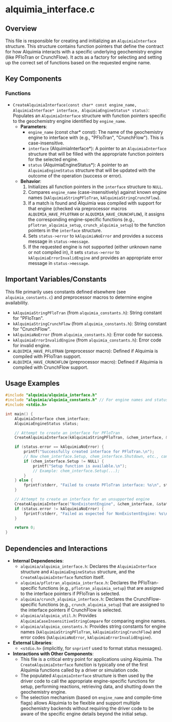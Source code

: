 # alquimia_interface.c

## Overview

This file is responsible for creating and initializing an `AlquimiaInterface` structure. This structure contains function pointers that define the contract for how Alquimia interacts with a specific underlying geochemistry engine (like PFloTran or CrunchFlow). It acts as a factory for selecting and setting up the correct set of functions based on the requested engine name.

## Key Components

### Functions

*   `CreateAlquimiaInterface(const char* const engine_name, AlquimiaInterface* interface, AlquimiaEngineStatus* status)`: Populates an `AlquimiaInterface` structure with function pointers specific to the geochemistry engine identified by `engine_name`.
    *   **Parameters**:
        *   `engine_name` (const char* const): The name of the geochemistry engine to interface with (e.g., "PFloTran", "CrunchFlow"). This is case-insensitive.
        *   `interface` (AlquimiaInterface*): A pointer to an `AlquimiaInterface` structure that will be filled with the appropriate function pointers for the selected engine.
        *   `status` (AlquimiaEngineStatus*): A pointer to an `AlquimiaEngineStatus` structure that will be updated with the outcome of the operation (success or error).
    *   **Behavior**:
        1.  Initializes all function pointers in the `interface` structure to `NULL`.
        2.  Compares `engine_name` (case-insensitively) against known engine names (`kAlquimiaStringPFloTran`, `kAlquimiaStringCrunchFlow`).
        3.  If a match is found and Alquimia was compiled with support for that engine (checked via preprocessor macros `ALQUIMIA_HAVE_PFLOTRAN` or `ALQUIMIA_HAVE_CRUNCHFLOW`), it assigns the corresponding engine-specific functions (e.g., `pflotran_alquimia_setup`, `crunch_alquimia_setup`) to the function pointers in the `interface` structure.
        4.  Sets `status->error` to `kAlquimiaNoError` and provides a success message in `status->message`.
        5.  If the requested engine is not supported (either unknown name or not compiled in), it sets `status->error` to `kAlquimiaErrorInvalidEngine` and provides an appropriate error message in `status->message`.

## Important Variables/Constants

This file primarily uses constants defined elsewhere (see `alquimia_constants.c`) and preprocessor macros to determine engine availability.

*   `kAlquimiaStringPFloTran` (from `alquimia_constants.h`): String constant for "PFloTran".
*   `kAlquimiaStringCrunchFlow` (from `alquimia_constants.h`): String constant for "CrunchFlow".
*   `kAlquimiaNoError` (from `alquimia_constants.h`): Error code for success.
*   `kAlquimiaErrorInvalidEngine` (from `alquimia_constants.h`): Error code for invalid engine.
*   `ALQUIMIA_HAVE_PFLOTRAN` (preprocessor macro): Defined if Alquimia is compiled with PFloTran support.
*   `ALQUIMIA_HAVE_CRUNCHFLOW` (preprocessor macro): Defined if Alquimia is compiled with CrunchFlow support.

## Usage Examples

```c
#include "alquimia/alquimia_interface.h"
#include "alquimia/alquimia_constants.h" // For engine names and status
#include <stdio.h>

int main() {
    AlquimiaInterface chem_interface;
    AlquimiaEngineStatus status;

    // Attempt to create an interface for PFloTran
    CreateAlquimiaInterface(kAlquimiaStringPFloTran, &chem_interface, &status);

    if (status.error == kAlquimiaNoError) {
        printf("Successfully created interface for PFloTran.\n");
        // Now chem_interface.Setup, chem_interface.Shutdown, etc., can be used.
        if (chem_interface.Setup != NULL) {
            printf("Setup function is available.\n");
            // Example: chem_interface.Setup(...);
        }
    } else {
        fprintf(stderr, "Failed to create PFloTran interface: %s\n", status.message);
    }

    // Attempt to create an interface for an unsupported engine
    CreateAlquimiaInterface("NonExistentEngine", &chem_interface, &status);
    if (status.error != kAlquimiaNoError) {
        fprintf(stderr, "Failed as expected for NonExistentEngine: %s\n", status.message);
    }

    return 0;
}
```

## Dependencies and Interactions

*   **Internal Dependencies**:
    *   `alquimia/alquimia_interface.h`: Declares the `AlquimiaInterface` structure and `AlquimiaEngineStatus` structure, and the `CreateAlquimiaInterface` function itself.
    *   `alquimia/pflotran_alquimia_interface.h`: Declares the PFloTran-specific functions (e.g., `pflotran_alquimia_setup`) that are assigned to the interface pointers if PFloTran is selected.
    *   `alquimia/crunch_alquimia_interface.h`: Declares the CrunchFlow-specific functions (e.g., `crunch_alquimia_setup`) that are assigned to the interface pointers if CrunchFlow is selected.
    *   `alquimia/alquimia_util.h`: Provides `AlquimiaCaseInsensitiveStringCompare` for comparing engine names.
    *   `alquimia/alquimia_constants.h`: Provides string constants for engine names (`kAlquimiaStringPFloTran`, `kAlquimiaStringCrunchFlow`) and error codes (`kAlquimiaNoError`, `kAlquimiaErrorInvalidEngine`).
*   **External Libraries**:
    *   `<stdio.h>` (implicitly, for `snprintf` used to format status messages).
*   **Interactions with Other Components**:
    *   This file is a critical entry point for applications using Alquimia. The `CreateAlquimiaInterface` function is typically one of the first Alquimia functions called by a driver or simulation code.
    *   The populated `AlquimiaInterface` structure is then used by the driver code to call the appropriate engine-specific functions for setup, performing reactions, retrieving data, and shutting down the geochemistry engine.
    *   The selection mechanism (based on `engine_name` and compile-time flags) allows Alquimia to be flexible and support multiple geochemistry backends without requiring the driver code to be aware of the specific engine details beyond the initial setup.
```
